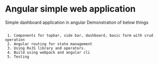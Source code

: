 # Angular simple web application
Simple dashboard application in angular
Demonstration of below things

```
 
 1. Components for topbar, side bar, dashboard, basic form with crud operation
 2. Angular routing for state management
 3. Using RxJS library and operators. 
 4. Build using webpack and angular cli
 5. Testing


```
